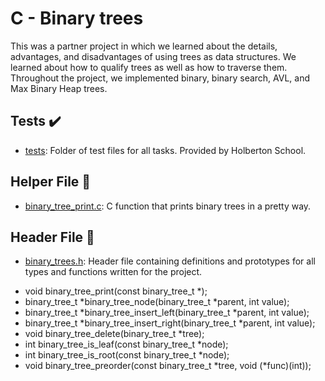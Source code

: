 # C - Binary trees

This was a partner project in which we learned about the details, advantages,
and disadvantages of using trees as data structures. We learned about how to
qualify trees as well as how to traverse them. Throughout the project, we
implemented binary, binary search, AVL, and Max Binary Heap trees.

## Tests :heavy_check_mark:

* [tests](./tests): Folder of test files for all tasks. Provided by Holberton
School.

## Helper File :raised_hands:

* [binary_tree_print.c](./binary_tree_print.c): C function that prints binary
trees in a pretty way.

## Header File :file_folder:

* [binary_trees.h](./binary_trees.h): Header file containing definitions and
prototypes for all types and functions written for the project.

- void binary_tree_print(const binary_tree_t *);
- binary_tree_t *binary_tree_node(binary_tree_t *parent, int value);
- binary_tree_t *binary_tree_insert_left(binary_tree_t *parent, int value);
- binary_tree_t *binary_tree_insert_right(binary_tree_t *parent, int value);
- void binary_tree_delete(binary_tree_t *tree);
- int binary_tree_is_leaf(const binary_tree_t *node);
- int binary_tree_is_root(const binary_tree_t *node);
- void binary_tree_preorder(const binary_tree_t *tree, void (*func)(int));
